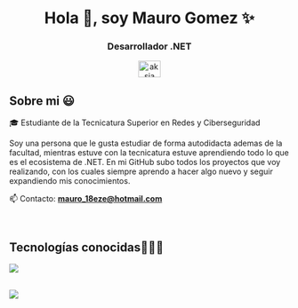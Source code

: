 <h1 align="center">Hola 👋, soy Mauro Gomez ✨ </h1> 
<h3 align="center">Desarrollador .NET</h3>
<p align="center">
<a href="https://www.linkedin.com/in/maurogomezz/" target="_blank"><img align="center" src="https://cdn.jsdelivr.net/npm/simple-icons@3.0.1/icons/linkedin.svg" alt="aksia" height="30" width="40" /></a>
</p>
<h2>Sobre mi 😃</h2>

🎓 Estudiante de la Tecnicatura Superior en Redes y Ciberseguridad

Soy una persona que le gusta estudiar de forma autodidacta ademas de la facultad, mientras estuve con la tecnicatura estuve aprendiendo todo lo que es el ecosistema de .NET. En mi GitHub subo todos los proyectos que voy realizando, con los cuales siempre aprendo a hacer algo nuevo y seguir expandiendo mis conocimientos.

<p align="left">
  
📫 Contacto: **mauro_18eze@hotmail.com**

  </p>
<br>

<h2 >Tecnologías conocidas👨🏻‍💻</h2>

<p align="left">
  <a href="https://skillicons.dev">
    <img src="https://skillicons.dev/icons?i=cs,dotnet,css,html,js,mysql,git,github,docker,postman,vscode,bash,linux&perline=12" />
  </a>
</p>
<br>
<img  align="center"  src="https://github-readme-stats-anuraghazra1.vercel.app/api/top-langs/?username=MauroGomezz&theme=dark&hide_border=false&no-bg=true&no-frame=true&langs_count=10"/>
